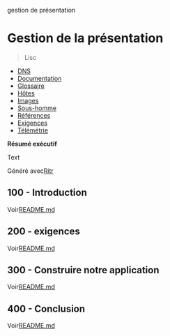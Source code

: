 gestion de présentation

# Gestion de la présentation

> Lisc

-   [DNS](./DNS.md)
-   [Documentation](./DOCUMENTATION.md)
-   [Glossaire](./GLOSSARY.md)
-   [Hôtes](./HOSTS.md)
-   [Images](./IMAGES.md)
-   [Sous-homme](./PODMAN.md)
-   [Références](./REFERENCES.md)
-   [Exigences](./REQUIREMENTS.md)
-   [Télémétrie](./TELEMETRY.md)

**Résumé exécutif**

Text

Généré avec[Ritr](https://app.rytr.me)

## 100 - Introduction

Voir[README.md](./100/README.md)

## 200 - exigences

Voir[README.md](./200/README.md)

## 300 - Construire notre application

Voir[README.md](./300/README.md)

## 400 - Conclusion

Voir[README.md](./400/README.md)
